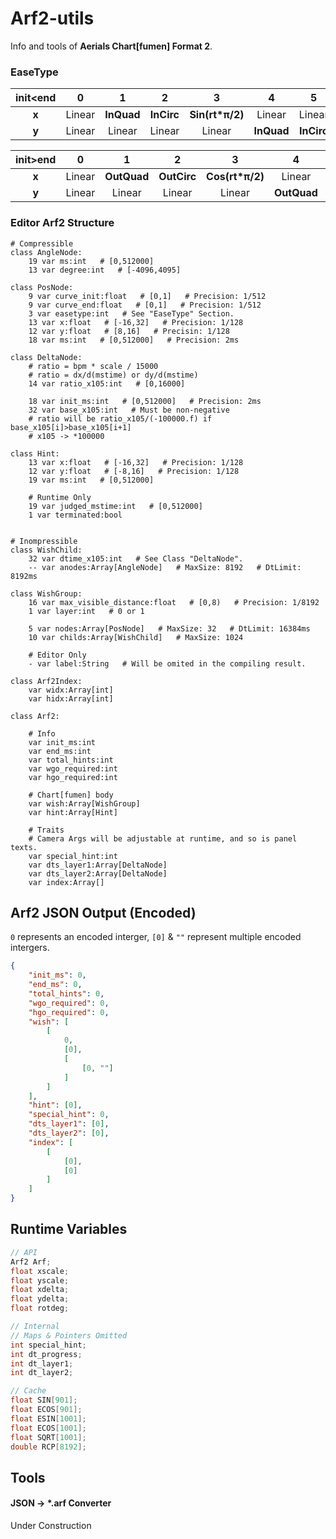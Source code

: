 # Arf2-utils

Info and tools of **Aerials Chart[fumen] Format 2**.

### EaseType

| init<end | 0      | 1          | 2          | 3               | 4          | 5          | 6               | 7          |
|:--------:|:------:|:----------:|:----------:|:---------------:|:----------:|:----------:|:---------------:|:----------:|
| **x**    | Linear | **InQuad** | **InCirc** | **Sin(rt*π/2)** | Linear     | Linear     | Linear          | **InQuad** |
| **y**    | Linear | Linear     | Linear     | Linear          | **InQuad** | **InCirc** | **Sin(rt*π/2)** | **InQuad** |

| init>end | 0      | 1           | 2           | 3               | 4           | 5           | 6               | 7           |
|:--------:|:------:|:-----------:|:-----------:|:---------------:|:-----------:|:-----------:|:---------------:|:-----------:|
| **x**    | Linear | **OutQuad** | **OutCirc** | **Cos(rt*π/2)** | Linear      | Linear      | Linear          | **OutQuad** |
| **y**    | Linear | Linear      | Linear      | Linear          | **OutQuad** | **OutCirc** | **Cos(rt*π/2)** | **OutQuad** |

### Editor Arf2 Structure

```gdscript
# Compressible
class AngleNode:
    19 var ms:int   # [0,512000]
    13 var degree:int   # [-4096,4095]

class PosNode:
    9 var curve_init:float   # [0,1]   # Precision: 1/512
    9 var curve_end:float   # [0,1]   # Precision: 1/512
    3 var easetype:int   # See "EaseType" Section.
    13 var x:float   # [-16,32]   # Precision: 1/128
    12 var y:float   # [8,16]   # Precisin: 1/128
    18 var ms:int   # [0,512000]   # Precision: 2ms

class DeltaNode:
    # ratio = bpm * scale / 15000
    # ratio = dx/d(mstime) or dy/d(mstime)
    14 var ratio_x105:int   # [0,16000]

    18 var init_ms:int   # [0,512000]   # Precision: 2ms
    32 var base_x105:int   # Must be non-negative
    # ratio will be ratio_x105/(-100000.f) if base_x105[i]>base_x105[i+1]
    # x105 -> *100000

class Hint:
    13 var x:float   # [-16,32]   # Precision: 1/128
    12 var y:float   # [-8,16]   # Precision: 1/128
    19 var ms:int   # [0,512000]

    # Runtime Only
    19 var judged_mstime:int   # [0,512000]
    1 var terminated:bool


# Inompressible
class WishChild:
    32 var dtime_x105:int   # See Class "DeltaNode".
    -- var anodes:Array[AngleNode]   # MaxSize: 8192   # DtLimit: 8192ms

class WishGroup:
    16 var max_visible_distance:float   # [0,8)   # Precision: 1/8192
    1 var layer:int   # 0 or 1

    5 var nodes:Array[PosNode]   # MaxSize: 32   # DtLimit: 16384ms
    10 var childs:Array[WishChild]   # MaxSize: 1024

    # Editor Only
    - var label:String   # Will be omited in the compiling result.

class Arf2Index:
    var widx:Array[int]
    var hidx:Array[int]

class Arf2:

    # Info
    var init_ms:int
    var end_ms:int
    var total_hints:int
    var wgo_required:int
    var hgo_required:int

    # Chart[fumen] body
    var wish:Array[WishGroup]
    var hint:Array[Hint]

    # Traits
    # Camera Args will be adjustable at runtime, and so is panel texts.
    var special_hint:int
    var dts_layer1:Array[DeltaNode]
    var dts_layer2:Array[DeltaNode]
    var index:Array[]
```

## Arf2 JSON Output  (Encoded)

`0` represents an encoded interger, `[0]`  &  `""` represent multiple encoded intergers.

```json
{
    "init_ms": 0,
    "end_ms": 0,
    "total_hints": 0,
    "wgo_required": 0,
    "hgo_required": 0,
    "wish": [
        [
            0,
            [0],
            [
                [0, ""]
            ]
        ]
    ],
    "hint": [0],
    "special_hint": 0,
    "dts_layer1": [0],
    "dts_layer2": [0],
    "index": [
        [
            [0],
            [0]
        ]
    ]
}
```

## Runtime Variables

```cpp
// API
Arf2 Arf;
float xscale;
float yscale;
float xdelta;
float ydelta;
float rotdeg;

// Internal
// Maps & Pointers Omitted
int special_hint;
int dt_progress;
int dt_layer1;
int dt_layer2;

// Cache
float SIN[901];
float ECOS[901];
float ESIN[1001];
float ECOS[1001];
float SQRT[1001];
double RCP[8192];
```

## Tools

#### JSON  ->  *.arf  Converter

Under Construction
